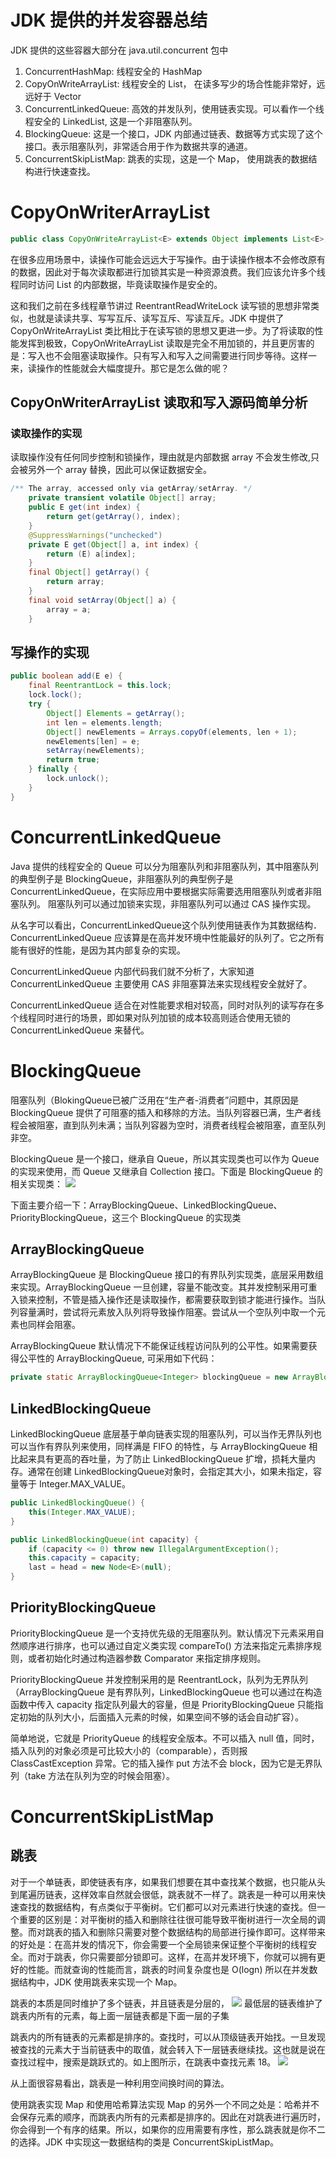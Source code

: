 # JDK 提供的并发容器总结
JDK 提供的这些容器大部分在 java.util.concurrent 包中
1. ConcurrentHashMap: 线程安全的 HashMap
2. CopyOnWriteArrayList: 线程安全的 List， 在读多写少的场合性能非常好，远远好于 Vector
3. ConcurrentLinkedQueue: 高效的并发队列，使用链表实现。可以看作一个线程安全的 LinkedList, 这是一个非阻塞队列。
4. BlockingQueue: 这是一个接口，JDK 内部通过链表、数据等方式实现了这个接口。表示阻塞队列，非常适合用于作为数据共享的通道。
5. ConcurrentSkipListMap: 跳表的实现，这是一个 Map， 使用跳表的数据结构进行快速查找。

# CopyOnWriterArrayList
```java
public class CopyOnWriteArrayList<E> extends Object implements List<E>, RandomAccess, Cloneable, Serializable
```
在很多应用场景中，读操作可能会远远大于写操作。由于读操作根本不会修改原有的数据，因此对于每次读取都进行加锁其实是一种资源浪费。我们应该允许多个线程同时访问 List 的内部数据，毕竟读取操作是安全的。

这和我们之前在多线程章节讲过 ReentrantReadWriteLock 读写锁的思想非常类似，也就是读读共享、写写互斥、读写互斥、写读互斥。JDK 中提供了 CopyOnWriteArrayList 类比相比于在读写锁的思想又更进一步。为了将读取的性能发挥到极致，CopyOnWriteArrayList 读取是完全不用加锁的，并且更厉害的是：写入也不会阻塞读取操作。只有写入和写入之间需要进行同步等待。这样一来，读操作的性能就会大幅度提升。那它是怎么做的呢？

## CopyOnWriterArrayList 读取和写入源码简单分析
### 读取操作的实现
读取操作没有任何同步控制和锁操作，理由就是内部数据 array 不会发生修改,只会被另外一个 array 替换，因此可以保证数据安全。
```java
/** The array, accessed only via getArray/setArray. */
    private transient volatile Object[] array;
    public E get(int index) {
        return get(getArray(), index);
    }
    @SuppressWarnings("unchecked")
    private E get(Object[] a, int index) {
        return (E) a[index];
    }
    final Object[] getArray() {
        return array;
    }
    final void setArray(Object[] a) {
        array = a;
    }
```
## 写操作的实现
```java
public boolean add(E e) {
    final ReentrantLock = this.lock;
    lock.lock();
    try {
        Object[] Elements = getArray();
        int len = elements.length;
        Object[] newElements = Arrays.copyOf(elements, len + 1);
        newElements[len] = e;
        setArray(newElements);
        return true;
    } finally {
        lock.unlock();
    }
}
```

# ConcurrentLinkedQueue
Java 提供的线程安全的 Queue 可以分为阻塞队列和非阻塞队列，其中阻塞队列的典型例子是 BlockingQueue，非阻塞队列的典型例子是 ConcurrentLinkedQueue，在实际应用中要根据实际需要选用阻塞队列或者非阻塞队列。 阻塞队列可以通过加锁来实现，非阻塞队列可以通过 CAS 操作实现。

从名字可以看出，ConcurrentLinkedQueue这个队列使用链表作为其数据结构．ConcurrentLinkedQueue 应该算是在高并发环境中性能最好的队列了。它之所有能有很好的性能，是因为其内部复杂的实现。

ConcurrentLinkedQueue 内部代码我们就不分析了，大家知道 ConcurrentLinkedQueue 主要使用 CAS 非阻塞算法来实现线程安全就好了。

ConcurrentLinkedQueue 适合在对性能要求相对较高，同时对队列的读写存在多个线程同时进行的场景，即如果对队列加锁的成本较高则适合使用无锁的 ConcurrentLinkedQueue 来替代。

# BlockingQueue
阻塞队列（BlokingQueue已被广泛用在“生产者-消费者”问题中，其原因是 BlockingQueue 提供了可阻塞的插入和移除的方法。当队列容器已满，生产者线程会被阻塞，直到队列未满；当队列容器为空时，消费者线程会被阻塞，直至队列非空。

BlockingQueue 是一个接口，继承自 Queue，所以其实现类也可以作为 Queue 的实现来使用，而 Queue 又继承自 Collection 接口。下面是 BlockingQueue 的相关实现类：
![](assets/BlockingQueue相关实现类.jpg)

下面主要介绍一下：ArrayBlockingQueue、LinkedBlockingQueue、PriorityBlockingQueue，这三个 BlockingQueue 的实现类

## ArrayBlockingQueue
ArrayBlockingQueue 是 BlockingQueue 接口的有界队列实现类，底层采用数组来实现。ArrayBlockingQueue 一旦创建，容量不能改变。其并发控制采用可重入锁来控制，不管是插入操作还是读取操作，都需要获取到锁才能进行操作。当队列容量满时，尝试将元素放入队列将导致操作阻塞。尝试从一个空队列中取一个元素也同样会阻塞。

ArrayBlockingQueue 默认情况下不能保证线程访问队列的公平性。如果需要获得公平性的 ArrayBlockingQueue, 可采用如下代码：
```java
private static ArrayBlockingQueue<Integer> blockingQueue = new ArrayBlockingQueue<Integer>(10, true);
```

## LinkedBlockingQueue
LinkedBlockingQueue 底层基于单向链表实现的阻塞队列，可以当作无界队列也可以当作有界队列来使用，同样满是 FIFO 的特性，与 ArrayBlockingQueue 相比起来具有更高的吞吐量，为了防止 LinkedBlockingQueue 扩增，损耗大量内存。通常在创建 LinkedBlockingQueue对象时，会指定其大小，如果未指定，容量等于 Integer.MAX_VALUE。
```java
public LinkedBlockingQueue() {
    this(Integer.MAX_VALUE);
}

public LinkedBlockingQueue(int capacity) {
    if (capacity <= 0) throw new IllegalArgumentException();
    this.capacity = capacity;
    last = head = new Node<E>(null);
}
```

## PriorityBlockingQueue
PriorityBlockingQueue 是一个支持优先级的无阻塞队列。默认情况下元素采用自然顺序进行排序，也可以通过自定义类实现 compareTo() 方法来指定元素排序规则，或者初始化时通过构造器参数 Comparator 来指定排序规则。

PriorityBlockingQueue 并发控制采用的是 ReentrantLock，队列为无界队列（ArrayBlockingQueue 是有界队列，LinkedBlockingQueue 也可以通过在构造函数中传入 capacity 指定队列最大的容量，但是 PriorityBlockingQueue 只能指定初始的队列大小，后面插入元素的时候，如果空间不够的话会自动扩容）。

简单地说，它就是 PriorityQueue 的线程安全版本。不可以插入 null 值，同时，插入队列的对象必须是可比较大小的（comparable），否则报 ClassCastException 异常。它的插入操作 put 方法不会 block，因为它是无界队列（take 方法在队列为空的时候会阻塞）。

# ConcurrentSkipListMap
## 跳表
对于一个单链表，即使链表有序，如果我们想要在其中查找某个数据，也只能从头到尾遍历链表，这样效率自然就会很低，跳表就不一样了。跳表是一种可以用来快速查找的数据结构，有点类似于平衡树。它们都可以对元素进行快速的查找。但一个重要的区别是：对平衡树的插入和删除往往很可能导致平衡树进行一次全局的调整。而对跳表的插入和删除只需要对整个数据结构的局部进行操作即可。这样带来的好处是：在高并发的情况下，你会需要一个全局锁来保证整个平衡树的线程安全。而对于跳表，你只需要部分锁即可。这样，在高并发环境下，你就可以拥有更好的性能。而就查询的性能而言，跳表的时间复杂度也是 O(logn) 所以在并发数据结构中，JDK 使用跳表来实现一个 Map。

跳表的本质是同时维护了多个链表，并且链表是分层的，
![](assets/跳表基础结构.jpg)
最低层的链表维护了跳表内所有的元素，每上面一层链表都是下面一层的子集

跳表内的所有链表的元素都是排序的。查找时，可以从顶级链表开始找。一旦发现被查找的元素大于当前链表中的取值，就会转入下一层链表继续找。这也就是说在查找过程中，搜索是跳跃式的。如上图所示，在跳表中查找元素 18。
![](assets/跳表查找方式.jpg)

从上面很容易看出，跳表是一种利用空间换时间的算法。

使用跳表实现 Map 和使用哈希算法实现 Map 的另外一个不同之处是：哈希并不会保存元素的顺序，而跳表内所有的元素都是排序的。因此在对跳表进行遍历时，你会得到一个有序的结果。所以，如果你的应用需要有序性，那么跳表就是你不二的选择。JDK 中实现这一数据结构的类是 ConcurrentSkipListMap。
